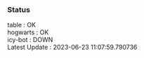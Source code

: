 ### Status


table : OK  
hogwarts : OK  
icy-bot : DOWN  
Latest Update : 2023-06-23 11:07:59.790736
